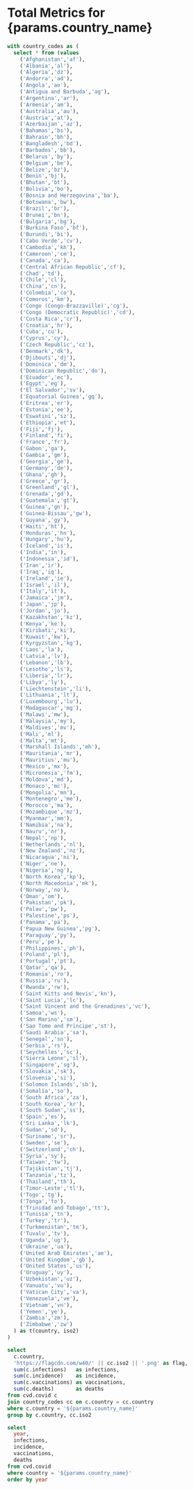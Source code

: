 #  Total Metrics for {params.country_name}

```sql country_summary
with country_codes as (
  select * from (values
    ('Afghanistan','af'),
    ('Albania','al'),
    ('Algeria','dz'),
    ('Andorra','ad'),
    ('Angola','ao'),
    ('Antigua and Barbuda','ag'),
    ('Argentina','ar'),
    ('Armenia','am'),
    ('Australia','au'),
    ('Austria','at'),
    ('Azerbaijan','az'),
    ('Bahamas','bs'),
    ('Bahrain','bh'),
    ('Bangladesh','bd'),
    ('Barbados','bb'),
    ('Belarus','by'),
    ('Belgium','be'),
    ('Belize','bz'),
    ('Benin','bj'),
    ('Bhutan','bt'),
    ('Bolivia','bo'),
    ('Bosnia and Herzegovina','ba'),
    ('Botswana','bw'),
    ('Brazil','br'),
    ('Brunei','bn'),
    ('Bulgaria','bg'),
    ('Burkina Faso','bf'),
    ('Burundi','bi'),
    ('Cabo Verde','cv'),
    ('Cambodia','kh'),
    ('Cameroon','cm'),
    ('Canada','ca'),
    ('Central African Republic','cf'),
    ('Chad','td'),
    ('Chile','cl'),
    ('China','cn'),
    ('Colombia','co'),
    ('Comoros','km'),
    ('Congo (Congo-Brazzaville)','cg'),
    ('Congo (Democratic Republic)','cd'),
    ('Costa Rica','cr'),
    ('Croatia','hr'),
    ('Cuba','cu'),
    ('Cyprus','cy'),
    ('Czech Republic','cz'),
    ('Denmark','dk'),
    ('Djibouti','dj'),
    ('Dominica','dm'),
    ('Dominican Republic','do'),
    ('Ecuador','ec'),
    ('Egypt','eg'),
    ('El Salvador','sv'),
    ('Equatorial Guinea','gq'),
    ('Eritrea','er'),
    ('Estonia','ee'),
    ('Eswatini','sz'),
    ('Ethiopia','et'),
    ('Fiji','fj'),
    ('Finland','fi'),
    ('France','fr'),
    ('Gabon','ga'),
    ('Gambia','gm'),
    ('Georgia','ge'),
    ('Germany','de'),
    ('Ghana','gh'),
    ('Greece','gr'),
    ('Greenland','gl'),
    ('Grenada','gd'),
    ('Guatemala','gt'),
    ('Guinea','gn'),
    ('Guinea-Bissau','gw'),
    ('Guyana','gy'),
    ('Haiti','ht'),
    ('Honduras','hn'),
    ('Hungary','hu'),
    ('Iceland','is'),
    ('India','in'),
    ('Indonesia','id'),
    ('Iran','ir'),
    ('Iraq','iq'),
    ('Ireland','ie'),
    ('Israel','il'),
    ('Italy','it'),
    ('Jamaica','jm'),
    ('Japan','jp'),
    ('Jordan','jo'),
    ('Kazakhstan','kz'),
    ('Kenya','ke'),
    ('Kiribati','ki'),
    ('Kuwait','kw'),
    ('Kyrgyzstan','kg'),
    ('Laos','la'),
    ('Latvia','lv'),
    ('Lebanon','lb'),
    ('Lesotho','ls'),
    ('Liberia','lr'),
    ('Libya','ly'),
    ('Liechtenstein','li'),
    ('Lithuania','lt'),
    ('Luxembourg','lu'),
    ('Madagascar','mg'),
    ('Malawi','mw'),
    ('Malaysia','my'),
    ('Maldives','mv'),
    ('Mali','ml'),
    ('Malta','mt'),
    ('Marshall Islands','mh'),
    ('Mauritania','mr'),
    ('Mauritius','mu'),
    ('Mexico','mx'),
    ('Micronesia','fm'),
    ('Moldova','md'),
    ('Monaco','mc'),
    ('Mongolia','mn'),
    ('Montenegro','me'),
    ('Morocco','ma'),
    ('Mozambique','mz'),
    ('Myanmar','mm'),
    ('Namibia','na'),
    ('Nauru','nr'),
    ('Nepal','np'),
    ('Netherlands','nl'),
    ('New Zealand','nz'),
    ('Nicaragua','ni'),
    ('Niger','ne'),
    ('Nigeria','ng'),
    ('North Korea','kp'),
    ('North Macedonia','mk'),
    ('Norway','no'),
    ('Oman','om'),
    ('Pakistan','pk'),
    ('Palau','pw'),
    ('Palestine','ps'),
    ('Panama','pa'),
    ('Papua New Guinea','pg'),
    ('Paraguay','py'),
    ('Peru','pe'),
    ('Philippines','ph'),
    ('Poland','pl'),
    ('Portugal','pt'),
    ('Qatar','qa'),
    ('Romania','ro'),
    ('Russia','ru'),
    ('Rwanda','rw'),
    ('Saint Kitts and Nevis','kn'),
    ('Saint Lucia','lc'),
    ('Saint Vincent and the Grenadines','vc'),
    ('Samoa','ws'),
    ('San Marino','sm'),
    ('Sao Tome and Principe','st'),
    ('Saudi Arabia','sa'),
    ('Senegal','sn'),
    ('Serbia','rs'),
    ('Seychelles','sc'),
    ('Sierra Leone','sl'),
    ('Singapore','sg'),
    ('Slovakia','sk'),
    ('Slovenia','si'),
    ('Solomon Islands','sb'),
    ('Somalia','so'),
    ('South Africa','za'),
    ('South Korea','kr'),
    ('South Sudan','ss'),
    ('Spain','es'),
    ('Sri Lanka','lk'),
    ('Sudan','sd'),
    ('Suriname','sr'),
    ('Sweden','se'),
    ('Switzerland','ch'),
    ('Syria','sy'),
    ('Taiwan','tw'),
    ('Tajikistan','tj'),
    ('Tanzania','tz'),
    ('Thailand','th'),
    ('Timor-Leste','tl'),
    ('Togo','tg'),
    ('Tonga','to'),
    ('Trinidad and Tobago','tt'),
    ('Tunisia','tn'),
    ('Turkey','tr'),
    ('Turkmenistan','tm'),
    ('Tuvalu','tv'),
    ('Uganda','ug'),
    ('Ukraine','ua'),
    ('United Arab Emirates','ae'),
    ('United Kingdom','gb'),
    ('United States','us'),
    ('Uruguay','uy'),
    ('Uzbekistan','uz'),
    ('Vanuatu','vu'),
    ('Vatican City','va'),
    ('Venezuela','ve'),
    ('Vietnam','vn'),
    ('Yemen','ye'),
    ('Zambia','zm'),
    ('Zimbabwe','zw')
  ) as t(country, iso2)
)

select
  c.country,
  'https://flagcdn.com/w40/' || cc.iso2 || '.png' as flag,
  sum(c.infections)   as infections,
  sum(c.incidence)    as incidence,
  sum(c.vaccinations) as vaccinations,
  sum(c.deaths)       as deaths
from cvd.covid c
join country_codes cc on c.country = cc.country
where c.country = '${params.country_name}'
group by c.country, cc.iso2
```

<DataTable data={country_summary}>
  <Column id=flag contentType=image height=30px align=center />
  <Column id=country title="Country" />
  <Column id=infections title="Infections" />
  <Column id=incidence title="Incidence" />
  <Column id=vaccinations title="Vaccinations" />
  <Column id=deaths title="Deaths" />
</DataTable>



```sql country_data
select
  year,
  infections,
  incidence,
  vaccinations,
  deaths
from cvd.covid
where country = '${params.country_name}'
order by year
```


<Grid columns=2>
  <LineChart 
    data={country_data} 
    x="year" 
    y="infections" 
    title="Infections in {params.country_name} yearly" />

  <LineChart 
    data={country_data} 
    x="year" 
    y="incidence" 
    title="Incidence in {params.country_name} yearly" />

  <LineChart 
    data={country_data} 
    x="year" 
    y="vaccinations" 
    title="Vaccinations in {params.country_name} yearly" />

  <LineChart 
    data={country_data} 
    x="year" 
    y="deaths" 
    title="Deaths in {params.country_name} Yearly" />
</Grid>